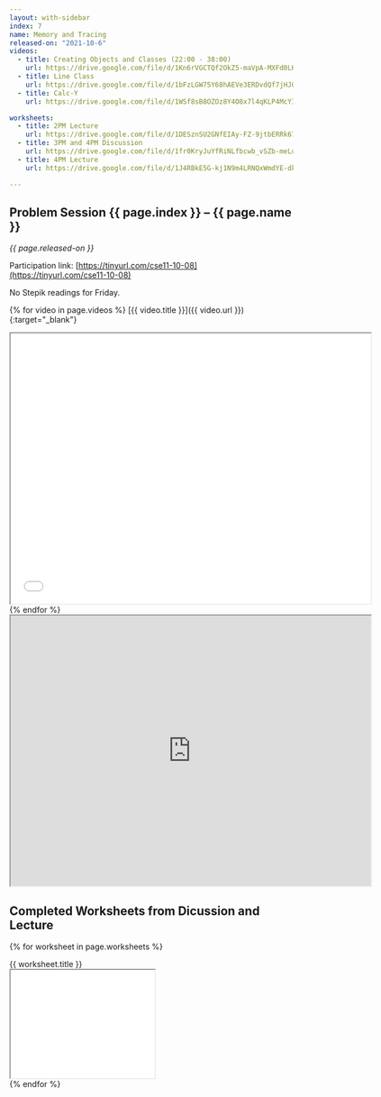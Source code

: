 ```yaml
---
layout: with-sidebar
index: 7
name: Memory and Tracing
released-on: "2021-10-6"
videos:
  - title: Creating Objects and Classes (22:00 - 38:00)
    url: https://drive.google.com/file/d/1Kn6rVGCTQf2OkZ5-maVpA-MXFd0LHxZ2
  - title: Line Class
    url: https://drive.google.com/file/d/1bFzLGW75Y68hAEVe3ERDvdQf7jHJ0Kin
  - title: Calc-Y
    url: https://drive.google.com/file/d/1WSf8sB8OZOz8Y4O8x7l4qKLP4McYIqo7

worksheets:
  - title: 2PM Lecture
    url: https://drive.google.com/file/d/1DESznSU2GNfEIAy-FZ-9jtbERRk67Zsl
  - title: 3PM and 4PM Discussion
    url: https://drive.google.com/file/d/1fr0KryJuYfRiNLfbcwb_vSZb-meLq_Qo
  - title: 4PM Lecture
    url: https://drive.google.com/file/d/1J4RBkE5G-kj1N9m4LRNQxWmdYE-dkzKE

---
```


## Problem Session {{ page.index }} – {{ page.name }}

_{{ page.released-on }}_

Participation link: [https://tinyurl.com/cse11-10-08](https://tinyurl.com/cse11-10-08)

No Stepik readings for Friday.

{% for video in page.videos %}
[{{ video.title }}]({{ video.url }}){:target="_blank"}

<iframe src="{{ video.url }}/preview" width="640" height="480" allow="autoplay"></iframe>
{% endfor %}

<iframe src="https://drive.google.com/file/d/1EfdpBsNc3Yq_CvgAVfQLPSndKXolXTBD/preview" width="640" height="480" allow="autoplay"></iframe>

## Completed Worksheets from Dicussion and Lecture

{% for worksheet in page.worksheets %}
<div class="worksheetBox">
{{ worksheet.title }}
<br>
<iframe src="{{ worksheet.url }}/preview" width="256" height="192" allow="autoplay"></iframe>
</div>
{% endfor %}
